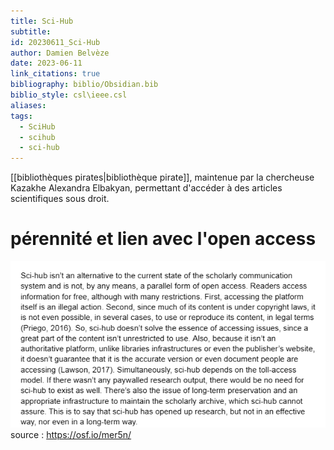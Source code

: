 ```yaml
---
title: Sci-Hub
subtitle: 
id: 20230611_Sci-Hub
author: Damien Belvèze
date: 2023-06-11
link_citations: true
bibliography: biblio/Obsidian.bib
biblio_style: csl\ieee.csl
aliases: 
tags:
  - SciHub
  - scihub
  - sci-hub
---
```


[[bibliothèques pirates|bibliothèque pirate]], maintenue par la chercheuse Kazakhe Alexandra Elbakyan, permettant d'accéder à des articles scientifiques sous droit. 


# pérennité et lien avec l'open access

![](images/scihub_OA.png)
source : https://osf.io/mer5n/






